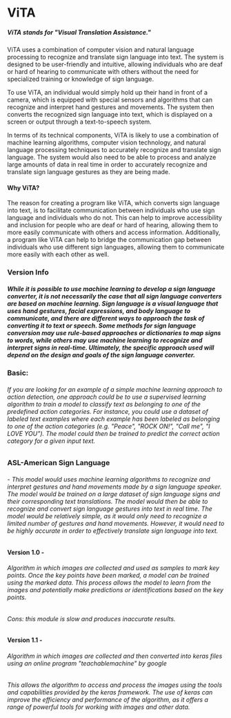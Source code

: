 # ViTA
##### ViTA stands for "**Visual Translation Assistance.**"

ViTA uses a combination of computer vision and natural language processing to recognize and translate sign language into text. The system is designed to be user-friendly and intuitive, allowing individuals who are deaf or hard of hearing to communicate with others without the need for specialized training or knowledge of sign language.

To use ViTA, an individual would simply hold up their hand in front of a camera, which is equipped with special sensors and algorithms that can recognize and interpret hand gestures and movements. The system then converts the recognized sign language into text, which is displayed on a screen or output through a text-to-speech system.

In terms of its technical components, ViTA is likely to use a combination of machine learning algorithms, computer vision technology, and natural language processing techniques to accurately recognize and translate sign language. The system would also need to be able to process and analyze large amounts of data in real time in order to accurately recognize and translate sign language gestures as they are being made.

#### Why ViTA?
The reason for creating a program like ViTA, which converts sign language into text, is to facilitate communication between individuals who use sign language and individuals who do not. This can help to improve accessibility and inclusion for people who are deaf or hard of hearing, allowing them to more easily communicate with others and access information. Additionally, a program like ViTA can help to bridge the communication gap between individuals who use different sign languages, allowing them to communicate more easily with each other as well.

### Version Info
##### While it is possible to use machine learning to develop a sign language converter, it is not necessarily the case that all sign language converters are based on machine learning. Sign language is a visual language that uses hand gestures, facial expressions, and body language to communicate, and there are different ways to approach the task of converting it to text or speech. Some methods for sign language conversion may use rule-based approaches or dictionaries to map signs to words, while others may use machine learning to recognize and interpret signs in real-time. Ultimately, the specific approach used will depend on the design and goals of the sign language converter.
### Basic:
###### If you are looking for an example of a simple machine learning approach to action detection, one approach could be to use a supervised learning algorithm to train a model to classify text as belonging to one of the predefined action categories. For instance, you could use a dataset of labeled text examples where each example has been labeled as belonging to one of the action categories (e.g. "Peace", "ROCK ON!", "Call me", "I LOVE YOU"). The model could then be trained to predict the correct action category for a given input text.
### ASL-American Sign Language
###### - This model would uses machine learning algorithms to recognize and interpret gestures and hand movements made by a sign language speaker. The model would be trained on a large dataset of sign language signs and their corresponding text translations. The model would then be able to recognize and convert sign language gestures into text in real time. The model would be relatively simple, as it would only need to recognize a limited number of gestures and hand movements. However, it would need to be highly accurate in order to effectively translate sign language into text.
#### Version 1.0 -
###### Algorithm in which images are collected and used as samples to mark key points. Once the key points have been marked, a model can be trained using the marked data. This process allows the model to learn from the images and potentially make predictions or identifications based on the key points.
###### Cons: this module is slow and produces inaccurate results.
#### Version 1.1 - 
###### Algorithm in which images are collected and then converted into keras files using an online program "teachablemachine" by google
###### This allows the algorithm to access and process the images using the tools and capabilities provided by the keras framework. The use of keras can improve the efficiency and performance of the algorithm, as it offers a range of powerful tools for working with images and other data.



